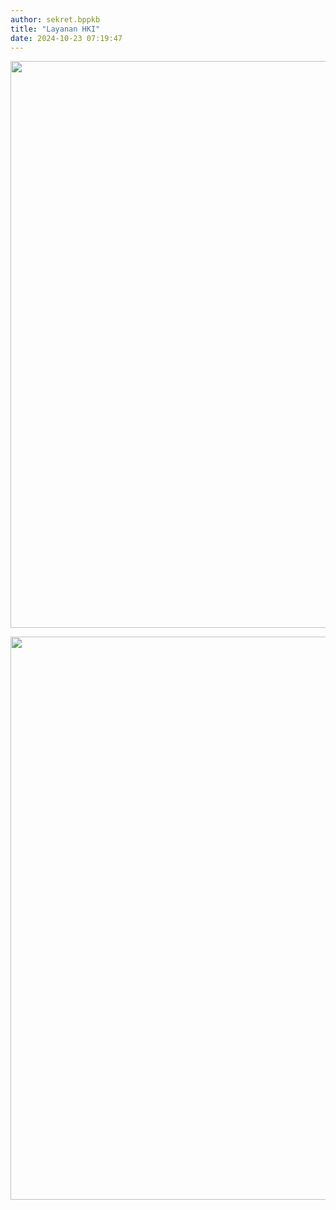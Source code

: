 ```yaml
---
author: sekret.bppkb
title: "Layanan HKI"
date: 2024-10-23 07:19:47
---
```

<p><img src="/images/ZqcLt0fNwvdMV8QCyy4M.png" alt="" width="641" height="907" /></p>

<p><img src="/images/tj2W5fLx0zJhJQtv8gfh.png" alt="" width="639" height="901" /></p>
